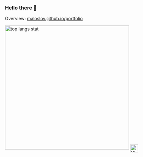 ### Hello there 👋

<!--
**maloslov/maloslov** is a ✨ _special_ ✨ repository because its `README.md` (this file) appears on your GitHub profile.

Here are some ideas to get you started:

- 🔭 I’m currently working on ...
- 🌱 I’m currently learning ...
- 👯 I’m looking to collaborate on ...
- 🤔 I’m looking for help with ...
- 💬 Ask me about ...
- 📫 How to reach me: ...
- 😄 Pronouns: ...
- ⚡ Fun fact: ...
-->

Overview:
<a href="https://maloslov.github.io/portfolio" target="_blank">maloslov.github.io/portfolio</a>

<img src='https://github-readme-stats.vercel.app/api/top-langs/?username=maloslov&hide_border=true&layout=compact' alt='top langs stat' width=400 />

<img src="https://img.shields.io/badge/VS%20Code-282C34?logo=visual-studio-code&logoColor=007ACC" alt="Visual Studio Code logo" align='center' title="Visual Studio Code" height="25" />
